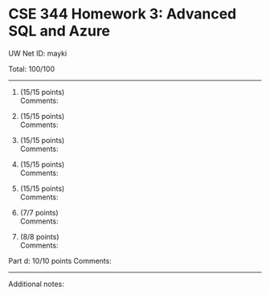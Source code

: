 # CSE 344 Homework 3: Advanced SQL and Azure

UW Net ID: mayki

Total: 100/100

---

1. (15/15 points)  
   Comments:   


2. (15/15 points)  
   Comments: 


3. (15/15 points)  
   Comments: 


4. (15/15 points)  
   Comments: 


5. (15/15 points)  
   Comments: 


6. (7/7 points)  
   Comments:   


7. (8/8 points)  
   Comments:   

Part d: 10/10 points
   Comments: 

---

Additional notes: 
